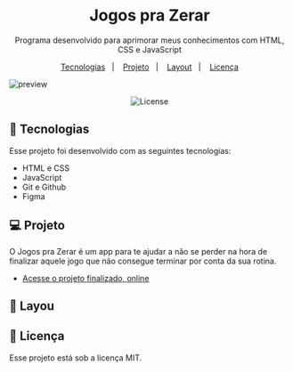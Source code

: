 <h1 align="center"> Jogos pra Zerar </h1>

<p align="center">
Programa desenvolvido para aprimorar meus conhecimentos com HTML, CSS e JavaScript <br/>
</p>

<p align="center">
  <a href="#-tecnologias">Tecnologias</a>&nbsp;&nbsp;&nbsp;|&nbsp;&nbsp;&nbsp;
  <a href="#-projeto">Projeto</a>&nbsp;&nbsp;&nbsp;|&nbsp;&nbsp;&nbsp;
  <a href="#-layout">Layout</a>&nbsp;&nbsp;&nbsp;|&nbsp;&nbsp;&nbsp;
  <a href="#memo-licença">Licença</a>
</p>

![preview](https://user-images.githubusercontent.com/87999015/222294927-c1aaedb5-424f-4a65-96be-f3cc601893cc.png)

<p align="center">
  <img alt="License" src="https://img.shields.io/static/v1?label=license&message=MIT&color=49AA26&labelColor=000000">
</p>

## 🚀 Tecnologias

Esse projeto foi desenvolvido com as seguintes tecnologias:

- HTML e CSS
- JavaScript
- Git e Github
- Figma

## 💻 Projeto

O Jogos pra Zerar é um app para te ajudar a não se perder na hora de finalizar aquele jogo que não consegue terminar por conta da sua rotina.

- [Acesse o projeto finalizado, online](https://hnrckc.github.io/games_project/)

## 🔖 Layou

## :memo: Licença

Esse projeto está sob a licença MIT.
